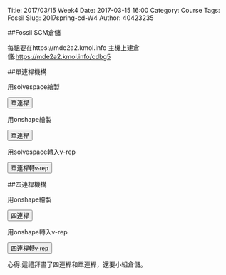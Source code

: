 Title: 2017/03/15 Week4
Date: 2017-03-15 16:00
Category: Course
Tags: Fossil
Slug: 2017spring-cd-W4
Author: 40423235

##Fossil SCM倉儲
<p>每組要在https://mde2a2.kmol.info 主機上建倉儲:<a href="https://mde2a2.kmol.info/cdbg5">https://mde2a2.kmol.info/cdbg5</a></p>

##單連桿機構
<p>用solvespace繪製</p>
<button onClick="lity('https://vimeo.com/214694681')"><span class="glyphicon glyphicon-facetime-video"></span> 單連桿</button>

<p>用onshape繪製</p>
<button onClick="lity('https://vimeo.com/214694946')"><span class="glyphicon glyphicon-facetime-video"></span> 單連桿</button>

<p>用solvespace轉入v-rep</p>
<button onClick="lity('https://vimeo.com/214859958')"><span class="glyphicon glyphicon-facetime-video"></span> 單連桿轉v-rep</button>


##四連桿機構
<p>用onshape繪製</p>
<button onClick="lity('https://vimeo.com/212586672')"><span class="glyphicon glyphicon-facetime-video"></span> 四連桿</button>

<p>用onshape轉入v-rep</p>
<button onClick="lity('https://vimeo.com/214892746')"><span class="glyphicon glyphicon-facetime-video"></span> 四連桿轉v-rep</button>

<p>心得:這禮拜畫了四連桿和單連桿，還要小組倉儲。</p>